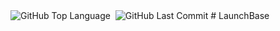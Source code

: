 <img alt="GitHub Top Language" src="https://img.shields.io/github/languages/top/henrique-roldao/LaunchBase" />
<img alt="" src="https://img.shields.io/github/repo-size/henrique-roldao/LaunchBase" /> <img alt="GitHub Last Commit" src="https://img.shields.io/github/last-commit/henrique-roldao/LaunchBase" />
# LaunchBase
